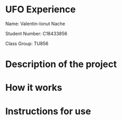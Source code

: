 # UFO Experience

Name: Valentin-Ionut Nache

Student Number: C18433856 

Class Group: TU856

# Description of the project

# How it works

# Instructions for use



